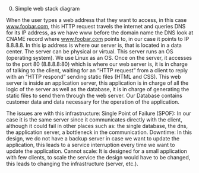 0. Simple web stack
diagram

When the user types a web address that they want to access, in this case www.foobar.com, this HTTP request travels the internet and queries DNS for its IP address, as we have www before the domain name the DNS look at CNAME record where www.foobar.com points to, in our case it points to IP 8.8.8.8. In this ip address is where our server is, that is located in a data center. The server can be physical or virtual. This server runs an OS (operating system). We use Linux as an OS. Once on the server, it accesses to the port 80 (8.8.8.8:80) which is where our web server is, it is in charge of talking to the client, waiting for an “HTTP request” from a client to reply with an “HTTP respond” sending static files (HTML and CSS). This web server is inside an application server, this application is in charge of all the logic of the server as well as the database, it is in charge of generating the static files to send them through the web server. Our Database contains customer data and data necessary for the operation of the application.

The issues are with this infrastructure: Single Point of Failure (SPOF): In our case it is the same server since it communicates directly with the client, although it could fail in other places such as: the single database, the dns, the application server, a bottleneck in the communication. Downtime: In this design, we do not have a backup server in case we want to update the application, this leads to a service interruption every time we want to update the application. Cannot scale: It is designed for a small application with few clients, to scale the service the design would have to be changed, this leads to changing the infrastructure (server, etc.).
